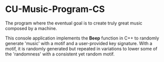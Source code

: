 # CU-Music-Program-CS
The program where the eventual goal is to create truly great music composed by a machine.

This console application implements the <b>Beep</b> function in C++ to randomly generate 'music' with a motif and a user-provided key signature.
With a motif, it is randomly generated but repeated in variations to lower some of the 'randomness' with a consistent yet random motif.
